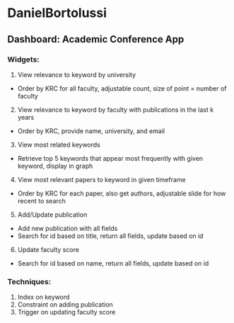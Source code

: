 # DanielBortolussi

## Dashboard: Academic Conference App

### Widgets:

1. View relevance to keyword by university
  - Order by KRC for all faculty, adjustable count, size of point = number of faculty
2. View relevance to keyword by faculty with publications in the last k years
  - Order by KRC, provide name, university, and email
3. View most related keywords
  - Retrieve top 5 keywords that appear most frequently with given keyword, display in graph
4. View most relevant papers to keyword in given timeframe
  - Order by KRC for each paper, also get authors, adjustable slide for how recent to search
5. Add/Update publication
  - Add new publication with all fields
  - Search for id based on title, return all fields, update based on id
6. Update faculty score
  - Search for id based on name, return all fields, update based on id

### Techniques:

1. Index on keyword
2. Constraint on adding publication
3. Trigger on updating faculty score

